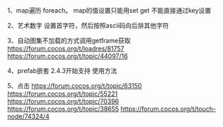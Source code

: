 1、map遍历 foreach。 map的值设置只能用set get 不能直接通过key设置

2、艺术数字
设置首字符，然后按照ascii码向后排其他字符

3、自动图集不加载的方式调用getframe获取
https://forum.cocos.org/t/loadres/81757
https://forum.cocos.org/t/topic/44097/16

4、prefab嵌套 2.4.3开始支持
使用方法

5、点击
https://forum.cocos.org/t/topic/63150
https://forum.cocos.org/t/topic/55221
https://forum.cocos.org/t/topic/70396
https://forum.cocos.org/t/topic/38655
https://forum.cocos.org/t/touch-node/74324/4